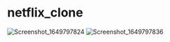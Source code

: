 # netflix_clone

![Screenshot_1649797824](https://user-images.githubusercontent.com/67319437/163056493-938dac47-5ea5-4704-a1ea-89c629eabb44.png)
![Screenshot_1649797836](https://user-images.githubusercontent.com/67319437/163056516-19dcd807-8280-46ed-910c-e3c810fe070e.png)
